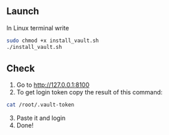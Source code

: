## Launch
In Linux terminal write
```bash
sudo chmod +x install_vault.sh
./install_vault.sh
```
## Check
1. Go to http://127.0.0.1:8100
2. To get login token copy the result of this command:
```bash
cat /root/.vault-token
```
3. Paste it and login
4. Done!